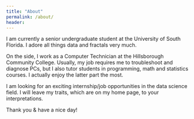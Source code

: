 ```yaml
---
title: "About"
permalink: /about/
header:
---
```

I am currently a senior undergraduate student at the University of South Florida. I adore all things data and fractals very much.

On the side, I work as a Computer Technician at the Hillsborough Community College. Usually, my job requires me to troubleshoot and diagnose PCs, but I also tutor students in programming, math and statistics courses. I actually enjoy the latter part the most. 

I am looking for an exciting internship/job opportunities in the data science field. I will leave my traits, which are on my home page, to your interpretations.

Thank you & have a nice day!
